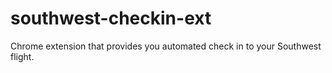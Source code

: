 # southwest-checkin-ext
Chrome extension that provides you automated check in to your Southwest flight.
